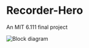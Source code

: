 Recorder-Hero
=============

An MIT 6.111 final project

![Block diagram](https://raw.github.com/pH14/Recorder-Hero/master/doc/proposal_block_diagram.jpg)
